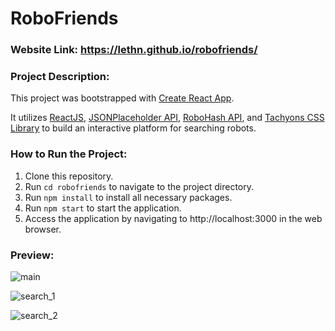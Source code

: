 # RoboFriends

### Website Link: https://lethn.github.io/robofriends/

### Project Description:

This project was bootstrapped with [Create React App](https://github.com/facebook/create-react-app).

It utilizes [ReactJS](https://react.dev), [JSONPlaceholder API](https://jsonplaceholder.typicode.com), [RoboHash API](https://robohash.org), and [Tachyons CSS Library](https://tachyons.io) to build an interactive platform for searching robots.

### How to Run the Project:

1. Clone this repository.
2. Run `cd robofriends` to navigate to the project directory.
3. Run `npm install` to install all necessary packages.
4. Run `npm start` to start the application.
5. Access the application by navigating to http://localhost:3000 in the web browser.

### Preview:
![main](https://github.com/lethn/robofriends/assets/81248974/63f88c2f-1a2f-4f30-bd42-ab56c45cfa05)

![search_1](https://github.com/lethn/robofriends/assets/81248974/e2dc5d08-b3fc-4ae5-8633-2fd8853ea216)

![search_2](https://github.com/lethn/robofriends/assets/81248974/16d1c537-86be-4b42-b25b-99ac952f47ce)
